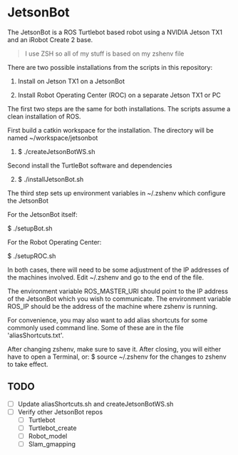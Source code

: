# JetsonBot
The JetsonBot is a ROS Turtlebot based robot using a NVIDIA Jetson TX1 and an iRobot Create 2 base.

> I use ZSH so all of my stuff is based on my zshenv file

There are two possible installations from the scripts in this repository:

1) Install on Jetson TX1 on a JetsonBot 

2) Install Robot Operating Center (ROC) on a separate Jetson TX1 or PC

The first two steps are the same for both installations.
The scripts assume a clean installation of ROS.

First build a catkin workspace for the installation. The directory will be named ~/workspace/jetsonbot

1) $ ./createJetsonBotWS.sh

Second install the TurtleBot software and dependencies

2) $ ./installJetsonBot.sh

The third step sets up environment variables in ~/.zshenv which configure the JetsonBot

For the JetsonBot itself:

$ ./setupBot.sh

For the Robot Operating Center:

$ ./setupROC.sh

In both cases, there will need to be some adjustment of the IP addresses of the machines involved.
Edit ~/.zshenv and go to the end of the file.

The environment variable ROS_MASTER_URI should point to the IP address of the JetsonBot which you wish to communicate.
The environment variable ROS_IP should be the address of the machine where zshenv is running.

For convenience, you may also want to add alias shortcuts for some commonly used command line. Some of these are in the file 'aliasShortcuts.txt'.

After changing zshenv, make sure to save it. After closing, you will either have to open a Terminal, or:
$ source ~/.zshenv
for the changes to zshenv to take effect.

## TODO
- [ ] Update aliasShortcuts.sh and createJetsonBotWS.sh
- [ ] Verify other JetsonBot repos
    - [ ] Turtlebot
    - [ ] Turtlebot_create
    - [ ] Robot_model
    - [ ] Slam_gmapping
